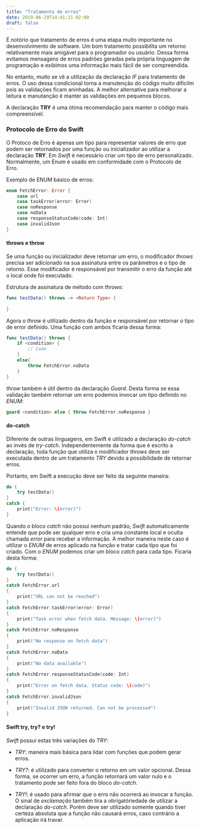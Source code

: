 ```yaml
---
title: "Tratamento de erros"
date: 2019-06-29T14:41:21-02:00
draft: false
---
```


É notório que tratamento de erros é uma etapa muito importante no desenvolvimento de software. Um bom tratamento possibilita um retorno relativamente mais amigável para o programador ou usuário. Dessa forma evitamos mensagens de erros padrões geradas pela própria linguagem de programação e exibimos uma informação mais fácil de ser compreendida.

No entanto, muito se vê a utilização da declaração *IF* para tratamento de erros. O uso dessa condicional torna a manutenção do código muito díficilm pois as validações ficam aninhadas. A melhor alternative para melhorar a leitura e manutanção é manter as validações em pequenos blocos.

A declaração **TRY** é uma ótima recomendação para manter o código mais compreensível.

### Protocolo de Erro do Swift

O Protoco de Erro é apenas um tipo para representar valores de erro que podem ser retornados por uma função ou inicializador ao utilizar a declaração **TRY**. Em *Swift* é necessário criar um tipo de erro personalizado. Normalmente, um Enum é usado em conformidade com o Protocolo de Erro.

Exemplo de ENUM básico de erros:

```swift
enum FetchError: Error {
    case url
    case taskError(error: Error)
    case noResponse
    case noData
    case responseStatusCode(code: Int)
    case invalidJson
}
```

#### throws e throw

Se uma função ou inicializador deve retornar um erro, o modificador *throws* precisa ser adicionado na sua assinatura entre os parâmetros e o tipo de retorno. Esse modificador é responsável por transmitir o erro da função até o local onde foi executado.

Estrutura de assinatura de método com *throws*:

```swift
func testData() throws -> <Return Type> {
    
}
```

Agora o *throw* é utilizado dentro da função e responsável por retornar o tipo de error definido. Uma função com ambos ficaria dessa forma:

```swift
func testData() throws {
    if <condition> {
        // Code
    }
    else{
        throw FetchError.noData
    }
}
```

*throw* também é útil dentro da declaração *Guard*. Desta forma se essa validação também retornar um erro podemos invocar um tipo definido no *ENUM*:

```swift
guard <condition> else { throw FetchError.noResponse }
```

#### do-catch

Diferente de outras linguagens, em Swift é utilizado a declaração *do-catch* ao invés de *try-catch*. Independentemente da forma que é escrito a declaração, toda função que utiliza o modificador *throws* deve ser executada dentro de um tratamento *TRY* devido a possibilidade de retornar erros.

Portanto, em Swift a execução deve ser feito da seguinte maneira:

```swift
do {
    try testData()
}
catch {
    print("Error: \(error)")
}
```

Quando o bloco *catch* não possui nenhum padrão, *Swift* automaticamente entende que pode ser qualquer erro e cria uma constante local e oculta chamada *error* para receber a informação.
A melhor maneira neste caso é utilizar o *ENUM* de erros aplicado na função e tratar cada tipo que foi criado. Com o *ENUM* podemos criar um bloco *catch* para cada tipo. Ficaria desta forma:

```swift
do {
    try testData()
}
catch FetchError.url
{
    print("URL can not be reached")
}
catch FetchError.taskError(error: Error)
{
    print("Task error when fetch data. Message: \(error)")
}
catch FetchError.noResponse
{
    print("No response on fetch data")
}
catch FetchError.noData
{
    print("No data available")
}
catch FetchError.responseStatusCode(code: Int)
{
    print("Error on fetch data. Status code: \(code)")
}
catch FetchError.invalidJson
{
    print("Invalid JSON returned. Can not be processed")
}
```

#### Swift try, try? e try!

*Swift* possui estas três variações do *TRY*:

- *TRY*: maneira mais básica para lidar com funções que podem gerar erros.

- *TRY?*: é utilizado para converter o retorno em um valor opcional. Dessa forma, se ocorrer um erro, a função retornará um valor nulo e o tratamento pode ser feito fora do bloco *do-catch*.

- *TRY!*: é usado para afirmar que o erro não ocorrerá ao invocar a função. O sinal de *exclamação* também tira a obrigatóriedade de utilizar a declaração *do-catch*. Porém deve ser utilizado somente quando tiver certeza absoluta que a função não causará erros, caso contrário a aplicação irá travar.
